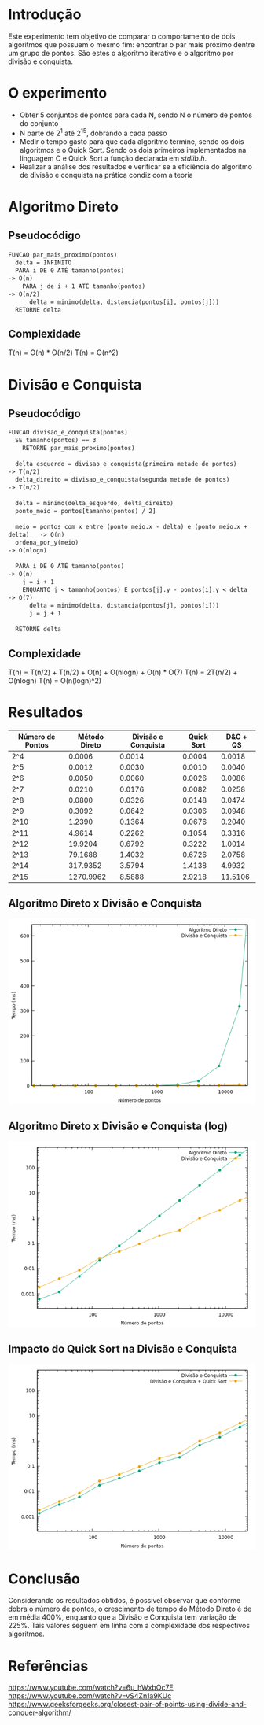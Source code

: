# Introdução
Este experimento tem objetivo de comparar o comportamento de dois algoritmos que 
possuem o mesmo fim: encontrar o par mais próximo dentre um grupo de pontos.
São estes o algoritmo iterativo e o algoritmo por divisão e conquista.

# O experimento
- Obter 5 conjuntos de pontos para cada N, sendo N o número de pontos do conjunto
- N parte de 2<sup>1</sup> até 2<sup>15</sup>, dobrando a cada passo
- Medir o tempo gasto para que cada algoritmo termine, sendo os dois algoritmos e o Quick Sort. 
Sendo os dois primeiros implementados na linguagem C e Quick Sort a função declarada em _stdlib.h_.
- Realizar a análise dos resultados e verificar se a eficiência do algoritmo de 
divisão e conquista na prática condiz com a teoria
# Algoritmo Direto
## Pseudocódigo
```
FUNCAO par_mais_proximo(pontos)
  delta = INFINITO
  PARA i DE 0 ATÉ tamanho(pontos)                                             -> O(n)
    PARA j de i + 1 ATÉ tamanho(pontos)                                       -> O(n/2)
      delta = minimo(delta, distancia(pontos[i], pontos[j]))
  RETORNE delta
```

## Complexidade
T(n) = O(n) * O(n/2)
T(n) = O(n^2)

# Divisão e Conquista
## Pseudocódigo
```
FUNCAO divisao_e_conquista(pontos)
  SE tamanho(pontos) == 3
    RETORNE par_mais_proximo(pontos)

  delta_esquerdo = divisao_e_conquista(primeira metade de pontos)             -> T(n/2)
  delta_direito = divisao_e_conquista(segunda metade de pontos)               -> T(n/2)

  delta = minimo(delta_esquerdo, delta_direito)
  ponto_meio = pontos[tamanho(pontos) / 2]

  meio = pontos com x entre (ponto_meio.x - delta) e (ponto_meio.x + delta)   -> O(n)
  ordena_por_y(meio)                                                          -> O(nlogn)

  PARA i DE 0 ATÉ tamanho(pontos)                                             -> O(n)
    j = i + 1
    ENQUANTO j < tamanho(pontos) E pontos[j].y - pontos[i].y < delta          -> O(7)
      delta = minimo(delta, distancia(pontos[j], pontos[i]))
      j = j + 1

  RETORNE delta
```

## Complexidade
T(n) = T(n/2) + T(n/2) + O(n) + O(nlogn) + O(n) * O(7)
T(n) = 2T(n/2) + O(nlogn)
T(n) = O(n(logn)^2)

# Resultados
| Número de Pontos | Método Direto | Divisão e Conquista | Quick Sort | D&C + QS |
|------------------|---------------|---------------------|------------|----------|
| 2^4              | 0.0006        | 0.0014              | 0.0004     | 0.0018   |
| 2^5              | 0.0012        | 0.0030              | 0.0010     | 0.0040   |
| 2^6              | 0.0050        | 0.0060              | 0.0026     | 0.0086   |
| 2^7              | 0.0210        | 0.0176              | 0.0082     | 0.0258   |
| 2^8              | 0.0800        | 0.0326              | 0.0148     | 0.0474   |
| 2^9              | 0.3092        | 0.0642              | 0.0306     | 0.0948   |
| 2^10             | 1.2390        | 0.1364              | 0.0676     | 0.2040   |
| 2^11             | 4.9614        | 0.2262              | 0.1054     | 0.3316   |
| 2^12             | 19.9204       | 0.6792              | 0.3222     | 1.0014   |
| 2^13             | 79.1688       | 1.4032              | 0.6726     | 2.0758   |
| 2^14             | 317.9352      | 3.5794              | 1.4138     | 4.9932   |
| 2^15             | 1270.9962     | 8.5888              | 2.9218     | 11.5106  |

## Algoritmo Direto x Divisão e Conquista
![np_vs_dcnp_log](np_vs_dcnp.png)

## Algoritmo Direto x Divisão e Conquista (log)
![np_vs_dcnp_log](np_vs_dcnp_log.png)

## Impacto do Quick Sort na Divisão e Conquista
![np_vs_dcnp_log_zoom](dcnp_vs_dcnpqs.png)


# Conclusão
Considerando os resultados obtidos, é possível observar que conforme 
dobra o número de pontos, o crescimento de tempo do Método Direto é de
em média 400%, enquanto que a Divisão e Conquista tem variação de 225%. Tais valores seguem em linha com a complexidade dos respectivos algoritmos.

# Referências

https://www.youtube.com/watch?v=6u_hWxbOc7E
https://www.youtube.com/watch?v=vS4Zn1a9KUc
https://www.geeksforgeeks.org/closest-pair-of-points-using-divide-and-conquer-algorithm/
